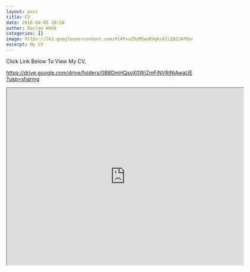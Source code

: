 ```yaml
---
layout: post
title: CV
date: 2016-04-05 18:58
author: Declan Webb
categories: []
image: https://lh3.googleusercontent.com/Hl4FvuZ9uR5wnKVgkcKlLQ92JAF0uC76HYm2RrhyrD_9ZhEWf1rXeIWjy0KaR3VkY8CYUZtvTgFr4LHUpAl7Gb7_HeToDznq9PNJTfX3ngEGzPTOlrKScIHveVf7b2YqWET7lCQ2Im0NDSsJQb8Qo1jB1FDA-MgK9FjRRrYZEz0PykeM7fyjNbqtldjNygyLtldVOo0DWP2LLdDPj0gCKt534sdtzwqxo3g3U5BujSp6NLnmRLRf58spBdH0xkStnmV5b5x3Rxbj9UXXONVCTE6DLSD_nLaUVZP8qWfFBXlZ-cJxBWVumpPossHEhmsT1zXPJ2-v7WsTVTMUbVwXwDy3arxprPZ1f8Y0ctDaMTB63muPr1yzYdw44lyPBJHnMU1w9uKgLVZ071iOkQ9J7oLTV5EDpt-9fVOjgT4k4r8uq_QNRLaZNHFBX8uMTs7-JWPax01FhGnEmiHtgnBjnDqpCTv2jMf6oU1TANU7NsPGMHnS40GAeyFAp1TeGTHmI41bXe8HolhL3ItQrreGQEp10fzMy23cCvZMI6laLxYDyvlrZzTTMaiWbhiBXmAhy2EqbipY06sr-5QJO31nfKxuGjQ4k1Rv0uF02dSSAFcPgvYyu6XaXQ=s1000
excerpt: My CV
---
```

Click Link Below To View My CV,

<a href="https://drive.google.com/drive/folders/0B8DmHQsoX0WjZmFiNVRjNjAwaUE?usp=sharing" target="_blank" rel="noopener noreferrer">https://drive.google.com/drive/folders/0B8DmHQsoX0WjZmFiNVRjNjAwaUE?usp=sharing</a>

<iframe src="https://drive.google.com/file/d/0B8DmHQsoX0WjZFpzNWJtNHgwWmM/preview" width="640" height="480"></iframe>
